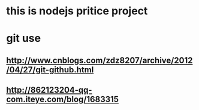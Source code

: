 # this is nodejs pritice project

# git use
## http://www.cnblogs.com/zdz8207/archive/2012/04/27/git-github.html
## http://862123204-qq-com.iteye.com/blog/1683315
